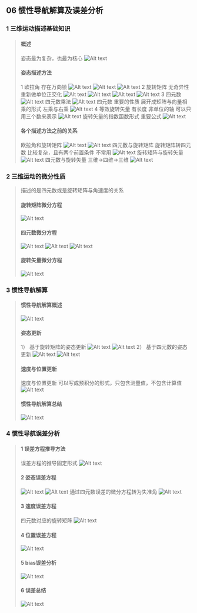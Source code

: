 ## 06 惯性导航解算及误差分析
### 1 三维运动描述基础知识
> #### 概述
> 姿态最为复杂，也最为核心
> ![Alt text](image.png)
> #### 姿态描述方法
>  1 欧拉角 存在万向锁
> ![Alt text](image-1.png)
> ![Alt text](image-2.png)
> ![Alt text](image-3.png)
>  2 旋转矩阵 无奇异性 重新做单位正交化
> ![Alt text](image-4.png)
> ![Alt text](image-5.png)
> ![Alt text](image-7.png)
> ![Alt text](image-8.png)
> 3 四元数
> ![Alt text](image-6.png)
> 四元数乘法
> ![Alt text](image-9.png)
> 四元数 重要的性质 
> 展开成矩阵与向量相乘的形式
> 左乘与右乘
> ![Alt text](image-10.png)
> 4 等效旋转矢量
> 有长度 非单位的轴 可以只用三个数来表示
> ![Alt text](image-11.png)
> 旋转矢量的指数函数形式 重要公式
> ![Alt text](image-12.png)
> #### 各个描述方法之前的关系
> 欧拉角和旋转矩阵
> ![Alt text](image-13.png)
> ![Alt text](image-14.png)
> 四元数与旋转矩阵
> 旋转矩阵转四元数 比较复杂，且有两个前置条件 不常用
> ![Alt text](image-15.png)
> 旋转矩阵与旋转矢量
> ![Alt text](image-16.png)
> 四元数与旋转矢量
> 三维->四维->三维
> ![Alt text](image-17.png)

### 2 三维运动的微分性质
> 描述的是四元数或是旋转矩阵与角速度的关系
> #### 旋转矩阵微分方程
> ![Alt text](image-18.png)
> #### 四元数微分方程
> ![Alt text](image-19.png)
> ![Alt text](image-20.png)
> ![Alt text](image-21.png)
> #### 旋转矢量微分方程
> ![Alt text](image-22.png)

### 3 惯性导航解算
> #### 惯性导航解算概述
> ![Alt text](image-23.png)
> #### 姿态更新
> 1） 基于旋转矩阵的姿态更新
> ![Alt text](image-24.png)
> ![Alt text](image-25.png)
> 2） 基于四元数的姿态更新
> ![Alt text](image-26.png)
> ![Alt text](image-27.png)
> #### 速度与位置更新
> 速度与位置更新
> 可以写成预积分的形式，只包含测量值，不包含计算值
> ![Alt text](image-28.png)
> #### 惯性导航解算总结
> ![Alt text](image-29.png)

### 4 惯性导航误差分析
> #### 1 误差方程推导方法
> 误差方程的推导固定形式
> ![Alt text](image-30.png)
> #### 2 姿态误差方程
> ![Alt text](image-31.png)
> ![Alt text](image-32.png)
> 通过四元数误差的微分方程转为失准角
> ![Alt text](image-33.png)
> #### 3 速度误差方程
> 四元数对应的旋转矩阵
> ![Alt text](image-34.png)
> #### 4 位置误差方程
> ![Alt text](image-35.png)
> #### 5 bias误差分析
> ![Alt text](image-36.png)
> #### 6 误差总结
> ![Alt text](image-37.png)